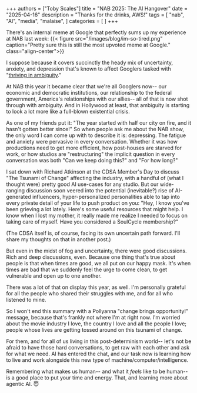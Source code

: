 +++
authors = ["Toby Scales"]
title = "NAB 2025: The AI Hangover"
date = "2025-04-16"
description = "Thanks for the drinks, AWS!"
tags = [
    "nab",
    "AI",
    "media",
    "malaise",
]
categories = [
]
+++

There's an internal meme at Google that perfectly sums up my experience at NAB last week:
{{< figure src="/images/blog/im-so-tired.png" caption="Pretty sure this is still the most upvoted meme at Google." class="align-center">}}

I suppose because it covers succinctly the heady mix of uncertainty, anxiety, and depression that's known to affect Googlers tasked with "[thriving in ambiguity](https://igotanoffer.com/blogs/tech/googleyness-leadership-interview-questions)."

At NAB this year it became clear that we're all Googlers now-- our economic and democratic institutions, our relationship to the federal government, America's relationships with our allies-- all of that is now shot through with ambiguity. And in Hollywood at least, that ambiguity is starting to look a lot more like a full-blown existential crisis.

As one of my friends put it: "The year started with half our city on fire, and it hasn't gotten better since!" So when people ask me about the NAB show, the only word I can come up with to describe it is: depressing. The fatigue and anxiety were pervasive in every conversation. Whether it was how productions need to get more efficient, how post-houses are starved for work, or how studios are "restructuring" the implicit question in every conversation was both "Can we keep doing this?" and "For how long?"

I sat down with Richard Atkinson at the CDSA Member's Day to discuss "The Tsunami of Change" affecting the industry, with a handful of (what I thought were) pretty good AI use-cases for any studio. But our wide-ranging discussion soon veered into the potential (inevitable?) rise of AI-generated influencers, hyper-personalized personalities able to tap into every private detail of your life to push product on you: "Hey, I know you've been grieving a lot lately. Here's some useful resources that might help. I know when I lost my mother, it really made me realize I needed to focus on taking care of myself. Have you considered a SoulCycle membership?"

(The CDSA itself is, of course, facing its own uncertain path forward. I'll share my thoughts on that in another post.)

But even in the midst of fog and uncertainty, there were good discussions. Rich and deep discussions, even. Because one thing that's true about people is that when times are good, we all put on our happy mask. It's when times are bad that we suddenly feel the urge to come clean, to get vulnerable and open up to one another.

There was a lot of that on display this year, as well. I'm personally grateful for all the people who shared their struggles with me, and for all who listened to mine. 

So I won't end this summary with a Pollyanna "change brings opportunity!" message, because that's frankly not where I'm at right now. I'm worried about the movie industry I love, the country I love and all the people I love; people whose lives are getting tossed around on this tsunami of change. 

For them, and for all of us living in this post-determinism world-- let's not be afraid to have those hard conversations, to get raw with each other and ask for what we need. AI has entered the chat, and our task now is learning how to live and work alongside this new type of machine/computer/intelligence. 

Remembering what makes us human-- and what it *feels* like to be human-- is a good place to put your time and energy. That, and learning more about agentic AI. 😇
